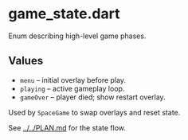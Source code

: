 # game_state.dart

Enum describing high-level game phases.

## Values

- `menu` – initial overlay before play.
- `playing` – active gameplay loop.
- `gameOver` – player died; show restart overlay.

Used by `SpaceGame` to swap overlays and reset state.

See [../../PLAN.md](../../PLAN.md) for the state flow.
